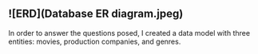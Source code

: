 ## ![ERD](Database ER diagram.jpeg)

In order to answer the questions posed, I created a data model with three entities: movies, production companies, and genres.